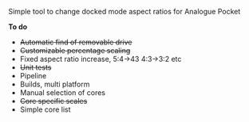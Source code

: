 Simple tool to change docked mode aspect ratios for Analogue Pocket

**To do**
- ~~Automatic find of removable drive~~
- ~~Customizable percentage scaling~~
- Fixed aspect ratio increase, 5:4->43 4:3->3:2 etc
- ~~Unit tests~~
- Pipeline
- Builds, multi platform
- Manual selection of cores
- ~~Core specific scales~~
- Simple core list